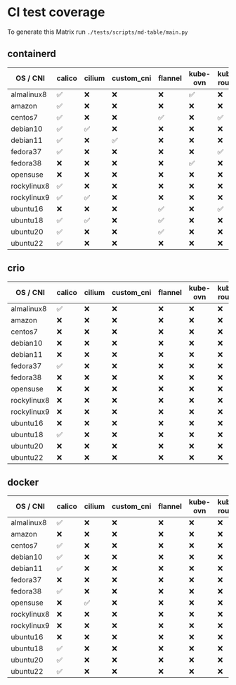 # CI test coverage

To generate this Matrix run `./tests/scripts/md-table/main.py`

## containerd

| OS / CNI | calico | cilium | custom_cni | flannel | kube-ovn | kube-router | macvlan | weave |
|---| --- | --- | --- | --- | --- | --- | --- | --- |
almalinux8 |  :white_check_mark: | :x: | :x: | :x: | :white_check_mark: | :x: | :x: | :x: |
amazon |  :white_check_mark: | :x: | :x: | :x: | :x: | :x: | :x: | :x: |
centos7 |  :white_check_mark: | :x: | :x: | :white_check_mark: | :x: | :white_check_mark: | :x: | :white_check_mark: |
debian10 |  :white_check_mark: | :white_check_mark: | :x: | :x: | :x: | :x: | :white_check_mark: | :x: |
debian11 |  :white_check_mark: | :x: | :white_check_mark: | :x: | :x: | :x: | :x: | :x: |
fedora37 |  :white_check_mark: | :x: | :x: | :x: | :x: | :white_check_mark: | :x: | :x: |
fedora38 |  :x: | :x: | :x: | :x: | :white_check_mark: | :x: | :x: | :x: |
opensuse |  :x: | :x: | :x: | :x: | :x: | :x: | :x: | :x: |
rockylinux8 |  :white_check_mark: | :x: | :x: | :x: | :x: | :x: | :x: | :x: |
rockylinux9 |  :white_check_mark: | :white_check_mark: | :x: | :x: | :x: | :x: | :x: | :x: |
ubuntu16 |  :x: | :x: | :x: | :white_check_mark: | :x: | :white_check_mark: | :x: | :x: |
ubuntu18 |  :white_check_mark: | :white_check_mark: | :x: | :white_check_mark: | :x: | :x: | :x: | :white_check_mark: |
ubuntu20 |  :white_check_mark: | :x: | :x: | :white_check_mark: | :x: | :x: | :x: | :x: |
ubuntu22 |  :white_check_mark: | :x: | :x: | :x: | :x: | :x: | :x: | :x: |

## crio

| OS / CNI | calico | cilium | custom_cni | flannel | kube-ovn | kube-router | macvlan | weave |
|---| --- | --- | --- | --- | --- | --- | --- | --- |
almalinux8 |  :white_check_mark: | :x: | :x: | :x: | :x: | :x: | :x: | :x: |
amazon |  :x: | :x: | :x: | :x: | :x: | :x: | :x: | :x: |
centos7 |  :x: | :x: | :x: | :x: | :x: | :x: | :x: | :x: |
debian10 |  :x: | :x: | :x: | :x: | :x: | :x: | :x: | :x: |
debian11 |  :x: | :x: | :x: | :x: | :x: | :x: | :x: | :x: |
fedora37 |  :white_check_mark: | :x: | :x: | :x: | :x: | :x: | :x: | :x: |
fedora38 |  :x: | :x: | :x: | :x: | :x: | :x: | :x: | :x: |
opensuse |  :x: | :x: | :x: | :x: | :x: | :x: | :x: | :x: |
rockylinux8 |  :x: | :x: | :x: | :x: | :x: | :x: | :x: | :x: |
rockylinux9 |  :x: | :x: | :x: | :x: | :x: | :x: | :x: | :x: |
ubuntu16 |  :x: | :x: | :x: | :x: | :x: | :x: | :x: | :x: |
ubuntu18 |  :white_check_mark: | :x: | :x: | :x: | :x: | :x: | :x: | :x: |
ubuntu20 |  :x: | :x: | :x: | :x: | :x: | :x: | :x: | :x: |
ubuntu22 |  :x: | :x: | :x: | :x: | :x: | :x: | :x: | :x: |

## docker

| OS / CNI | calico | cilium | custom_cni | flannel | kube-ovn | kube-router | macvlan | weave |
|---| --- | --- | --- | --- | --- | --- | --- | --- |
almalinux8 |  :white_check_mark: | :x: | :x: | :x: | :x: | :x: | :x: | :x: |
amazon |  :x: | :x: | :x: | :x: | :x: | :x: | :x: | :x: |
centos7 |  :white_check_mark: | :x: | :x: | :x: | :x: | :x: | :x: | :x: |
debian10 |  :white_check_mark: | :x: | :x: | :x: | :x: | :x: | :x: | :x: |
debian11 |  :white_check_mark: | :x: | :x: | :x: | :x: | :x: | :x: | :x: |
fedora37 |  :x: | :x: | :x: | :x: | :x: | :x: | :x: | :x: |
fedora38 |  :white_check_mark: | :x: | :x: | :x: | :x: | :x: | :x: | :white_check_mark: |
opensuse |  :x: | :white_check_mark: | :x: | :x: | :x: | :x: | :x: | :x: |
rockylinux8 |  :x: | :x: | :x: | :x: | :x: | :x: | :x: | :x: |
rockylinux9 |  :x: | :x: | :x: | :x: | :x: | :x: | :x: | :x: |
ubuntu16 |  :x: | :x: | :x: | :x: | :x: | :x: | :x: | :white_check_mark: |
ubuntu18 |  :white_check_mark: | :x: | :x: | :x: | :x: | :x: | :x: | :x: |
ubuntu20 |  :white_check_mark: | :x: | :x: | :x: | :x: | :x: | :x: | :x: |
ubuntu22 |  :white_check_mark: | :x: | :x: | :x: | :x: | :x: | :x: | :x: |
